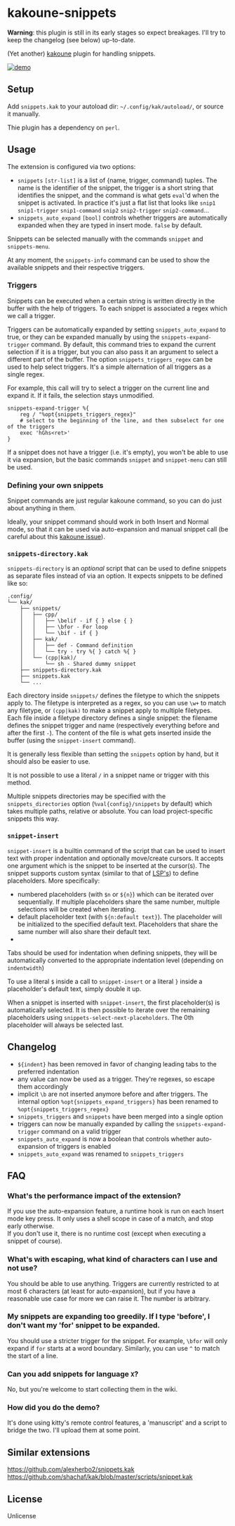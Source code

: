 # kakoune-snippets

**Warning**: this plugin is still in its early stages so expect breakages. I'll try to keep the changelog (see below) up-to-date.

(Yet another) [kakoune](http://kakoune.org) plugin for handling snippets.

[![demo](https://asciinema.org/a/217470.png)](https://asciinema.org/a/217470)

## Setup

Add `snippets.kak` to your autoload dir: `~/.config/kak/autoload/`, or source it manually.

Thie plugin has a dependency on `perl`.

## Usage

The extension is configured via two options:
* `snippets` `[str-list]` is a list of {name, trigger, command} tuples. The name is the identifier of the snippet, the trigger is a short string that identifies the snippet, and the command is what gets `eval`'d when the snippet is activated. In practice it's just a flat list that looks like `snip1` `snip1-trigger` `snip1-command` `snip2` `snip2-trigger` `snip2-command`...  
* `snippets_auto_expand` `[bool]` controls whether triggers are automatically expanded when they are typed in insert mode. `false` by default.  

Snippets can be selected manually with the commands `snippet` and `snippets-menu`.

At any moment, the `snippets-info` command can be used to show the available snippets and their respective triggers.

### Triggers

Snippets can be executed when a certain string is written directly in the buffer with the help of triggers. To each snippet is associated a regex which we call a trigger.

Triggers can be automatically expanded by setting `snippets_auto_expand` to true, or they can be expanded manually by using the `snippets-expand-trigger` command. By default, this command tries to expand the current selection if it is a trigger, but you can also pass it an argument to select a different part of the buffer. 
The option `snippets_triggers_regex` can be used to help select triggers. It's a simple alternation of all triggers as a single regex.

For example, this call will try to select a trigger on the current line and expand it. If it fails, the selection stays unmodified.
```
snippets-expand-trigger %{
    reg / "%opt{snippets_triggers_regex}"
    # select to the beginning of the line, and then subselect for one of the triggers
    exec 'hGhs<ret>'
}
```

If a snippet does not have a trigger (i.e. it's empty), you won't be able to use it via expansion, but the basic commands `snippet` and `snippet-menu` can still be used.

### Defining your own snippets

Snippet commands are just regular kakoune command, so you can do just about anything in them.

Ideally, your snippet command should work in both Insert and Normal mode, so that it can be used via auto-expansion and manual snippet call (be careful about this [kakoune issue](https://github.com/mawww/kakoune/issues/1916)).

### `snippets-directory.kak`

`snippets-directory` is an *optional* script that can be used to define snippets as separate files instead of via an option. It expects snippets to be defined like so:

```
.config/
└── kak/
    ├── snippets/
    │   ├── cpp/
    │   │   ├── \belif - if { } else { }
    │   │   ├── \bfor - For loop
    │   │   └── \bif - if { }
    │   ├── kak/
    │   │   ├── def - Command definition
    │   │   └── try - try %{ } catch %{ }
    │   └── (cpp|kak)/
    │       └── sh - Shared dummy snippet
    ├── snippets-directory.kak
    ├── snippets.kak
    └── ...
```
Each directory inside `snippets/` defines the filetype to which the snippets apply to. The filetype is interpreted as a regex, so you can use `\w+` to match any filetype, or `(cpp|kak)` to make a snippet apply to multiple filetypes.  
Each file inside a filetype directory defines a single snippet: the filename defines the snippet trigger and name (respectively everything before and after the first ` - `). The content of the file is what gets inserted inside the buffer (using the `snippet-insert` command).

It is generally less flexible than setting the `snippets` option by hand, but it should also be easier to use.

It is not possible to use a literal `/` in a snippet name or trigger with this method.

Multiple snippets directories may be specified with the `snippets_directories` option (`%val{config}/snippets` by default) which takes multiple paths, relative or absolute. You can load project-specific snippets this way.

### `snippet-insert`

`snippet-insert` is a builtin command of the script that can be used to insert text with proper indentation and optionally move/create cursors. It accepts one argument which is the snippet to be inserted at the cursor(s). The snippet supports custom syntax (similar to that of [LSP's](https://github.com/Microsoft/language-server-protocol/blob/master/snippetSyntax.md)) to define placeholders. More specifically:

* numbered placeholders (with `$n` or `${n}`) which can be iterated over sequentially. If multiple placeholders share the same number, multiple selections will be created when iterating.  
* default placeholder text (with `${n:default text}`). The placeholder will be initialized to the specified default text. Placeholders that share the same number will also share their default text.  
* 
Tabs should be used for indentation when defining snippets, they will be automatically converted to the appropriate indentation level (depending on `indentwidth`)

To use a literal `$` inside a call to `snippet-insert`  or a literal `}` inside a placeholder's default text, simply double it up.

When a snippet is inserted with `snippet-insert`, the first placeholder(s) is automatically selected. It is then possible to iterate over the remaining placeholders using `snippets-select-next-placeholders`. The 0th placeholder will always be selected last.

## Changelog

* `${indent}` has been removed in favor of changing leading tabs to the preferred indentation  
* any value can now be used as a trigger. They're regexes, so escape them accordingly  
* implicit `\b` are not inserted anymore before and after triggers. The internal option `%opt{snippets_expand_triggers}` has been renamed to `%opt{snippets_triggers_regex}`  
* `snippets_triggers` and `snippets` have been merged into a single option  
* triggers can now be manually expanded by calling the `snippets-expand-trigger` command on a valid trigger  
* `snippets_auto_expand` is now a boolean that controls whether auto-expansion of triggers is enabled  
* `snippets_auto_expand` was renamed to `snippets_triggers`  

## FAQ

### What's the performance impact of the extension?

If you use the auto-expansion feature, a runtime hook is run on each Insert mode key press. It only uses a shell scope in case of a match, and stop early otherwise.  
If you don't use it, there is no runtime cost (except when executing a snippet of course).

### What's with escaping, what kind of characters can I use and not use?

You should be able to use anything. Triggers are currently restricted to at most 6 characters (at least for auto-expansion), but if you have a reasonable use case for more we can raise it. The number is arbitrary.

### My snippets are expanding too greedily. If I type 'before', I don't want my 'for' snippet to be expanded.

You should use a stricter trigger for the snippet. For example, `\bfor` will only expand if `for` starts at a word boundary. Similarly, you can use `^` to match the start of a line.

### Can you add snippets for language `X`?

No, but you're welcome to start collecting them in the wiki.

### How did you do the demo?

It's done using kitty's remote control features, a 'manuscript' and a script to bridge the two. I'll upload them at some point.

## Similar extensions

https://github.com/alexherbo2/snippets.kak  
https://github.com/shachaf/kak/blob/master/scripts/snippet.kak  

## License

Unlicense
